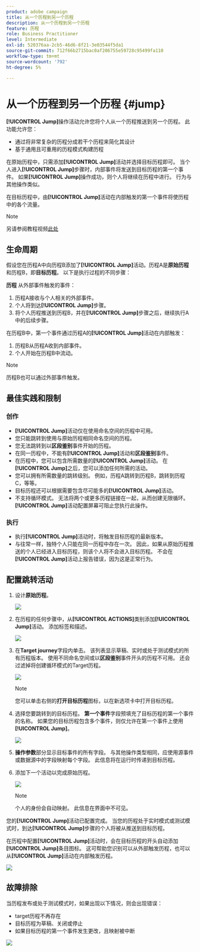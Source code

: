 ```yaml
---
product: adobe campaign
title: 从一个历程到另一个历程
description: 从一个历程到另一个历程
feature: 历程
role: Business Practitioner
level: Intermediate
exl-id: 520376aa-2cb5-46d6-8f21-3e03544f5da1
source-git-commit: 712f66b2715bac0af206755e59728c95499fa110
workflow-type: tm+mt
source-wordcount: '792'
ht-degree: 5%

---
```


# 从一个历程到另一个历程 {#jump}

**[!UICONTROL Jump]**&#x200B;操作活动允许您将个人从一个历程推送到另一个历程。 此功能允许您：

* 通过将非常复杂的历程分成若干个历程来简化其设计
* 基于通用且可重用的历程模式构建历程

在原始历程中，只需添加&#x200B;**[!UICONTROL Jump]**&#x200B;活动并选择目标历程即可。 当个人进入&#x200B;**[!UICONTROL Jump]**&#x200B;步骤时，内部事件将发送到目标历程的第一个事件。 如果&#x200B;**[!UICONTROL Jump]**&#x200B;操作成功，则个人将继续在历程中进行。 行为与其他操作类似。

在目标历程中，由&#x200B;**[!UICONTROL Jump]**&#x200B;活动在内部触发的第一个事件将使历程中的各个流量。

>[!NOTE]
>
>另请参阅教程视频[此处](https://experienceleague.adobe.com/docs/journey-orchestration-learn/tutorials/building-a-journey/jumping-to-another-journey.html)

## 生命周期

假设您在历程A中向历程B添加了&#x200B;**[!UICONTROL Jump]**&#x200B;活动。历程A是&#x200B;**原始历程**&#x200B;和历程B，即&#x200B;**目标历程**。
以下是执行过程的不同步骤：

**历程** 从外部事件触发的事件：

1. 历程A接收与个人相关的外部事件。
1. 个人将到达&#x200B;**[!UICONTROL Jump]**&#x200B;步骤。
1. 将个人历程推送到历程B，并在&#x200B;**[!UICONTROL Jump]**&#x200B;步骤之后，继续执行A中的后续步骤。

在历程B中，第一个事件通过历程A的&#x200B;**[!UICONTROL Jump]**&#x200B;活动在内部触发：

1. 历程B从历程A收到内部事件。
1. 个人开始在历程B中流动。

>[!NOTE]
>
>历程B也可以通过外部事件触发。

## 最佳实践和限制

### 创作

* **[!UICONTROL Jump]**&#x200B;活动仅在使用命名空间的历程中可用。
* 您只能跳转到使用与原始历程相同命名空间的历程。
* 您无法跳转到以&#x200B;**区段鉴别**&#x200B;事件开始的历程。
* 在同一历程中，不能有&#x200B;**[!UICONTROL Jump]**&#x200B;活动和&#x200B;**区段鉴别**&#x200B;事件。
* 在历程中，您可以包含所需数量的&#x200B;**[!UICONTROL Jump]**&#x200B;活动。 在&#x200B;**[!UICONTROL Jump]**&#x200B;之后，您可以添加任何所需的活动。
* 您可以拥有所需数量的跳转级别。 例如，历程A跳转到历程B，跳转到历程C，等等。
* 目标历程还可以根据需要包含尽可能多的&#x200B;**[!UICONTROL Jump]**&#x200B;活动。
* 不支持循环模式。 无法将两个或更多历程链接在一起，从而创建无限循环。 **[!UICONTROL Jump]**&#x200B;活动配置屏幕可阻止您执行此操作。

### 执行

* 执行&#x200B;**[!UICONTROL Jump]**&#x200B;活动时，将触发目标历程的最新版本。
* 与往常一样，独特个人只能在同一历程中存在一次。 因此，如果从原始历程推送的个人已经进入目标历程，则该个人将不会进入目标历程。 不会在&#x200B;**[!UICONTROL Jump]**&#x200B;活动上报告错误，因为这是正常行为。

## 配置跳转活动

1. 设计&#x200B;**原始历程**。

   ![](../assets/jump1.png)

1. 在历程的任何步骤中，从&#x200B;**[!UICONTROL ACTIONS]**&#x200B;类别添加&#x200B;**[!UICONTROL Jump]**&#x200B;活动。 添加标签和描述。

   ![](../assets/jump2.png)

1. 在&#x200B;**Target journey**字段内单击。
该列表显示草稿、实时或处于测试模式的所有历程版本。 使用不同命名空间或以**区段鉴别**&#x200B;事件开头的历程不可用。 还会过滤掉将创建循环模式的Target历程。

   ![](../assets/jump3.png)

   >[!NOTE]
   >
   >您可以单击右侧的&#x200B;**打开目标历程**&#x200B;图标，以在新选项卡中打开目标历程。

1. 选择您要跳转到的目标历程。
**第一个事件**&#x200B;字段预填充了目标历程的第一个事件的名称。 如果您的目标历程包含多个事件，则仅允许在第一个事件上使用&#x200B;**[!UICONTROL Jump]**。

   ![](../assets/jump4.png)

1. **操作参数**&#x200B;部分显示目标事件的所有字段。 与其他操作类型相同，应使用源事件或数据源中的字段映射每个字段。 此信息将在运行时传递到目标历程。
1. 添加下一个活动以完成原始历程。

   ![](../assets/jump5.png)


   >[!NOTE]
   >
   >个人的身份会自动映射。 此信息在界面中不可见。

您的&#x200B;**[!UICONTROL Jump]**&#x200B;活动已配置完成。 当您的历程处于实时模式或测试模式时，到达&#x200B;**[!UICONTROL Jump]**&#x200B;步骤的个人将被从推送到目标历程。

在历程中配置&#x200B;**[!UICONTROL Jump]**&#x200B;活动时，会在目标历程的开头自动添加&#x200B;**[!UICONTROL Jump]**&#x200B;条目图标。 这可帮助您识别可以从外部触发历程，也可以从&#x200B;**[!UICONTROL Jump]**&#x200B;活动在内部触发历程。

![](../assets/jump7.png)

## 故障排除

当历程发布或处于测试模式时，如果出现以下情况，则会出现错误：
* target历程不再存在
* 目标历程为草稿、关闭或停止
* 如果目标历程的第一个事件发生更改，且映射被中断

![](../assets/jump6.png)
